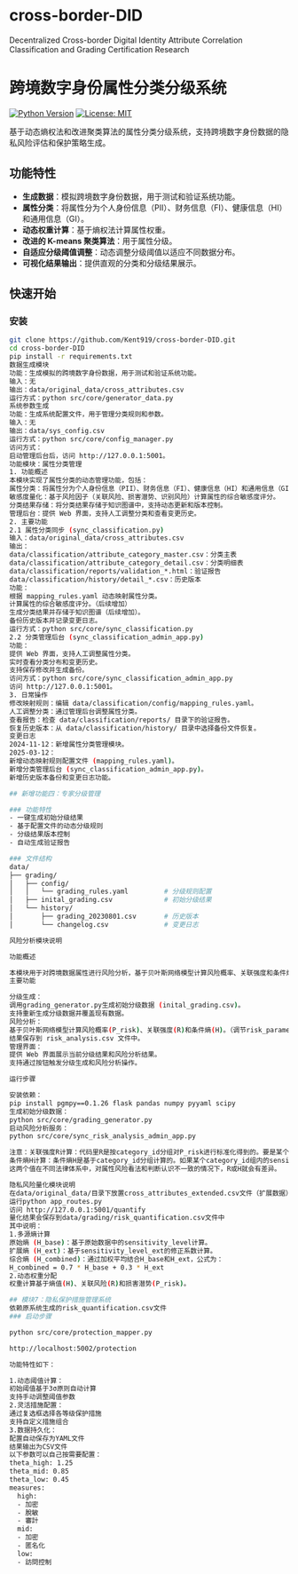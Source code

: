 # cross-border-DID
Decentralized Cross-border Digital Identity Attribute Correlation Classification and Grading Certification Research
# 跨境数字身份属性分类分级系统

[![Python Version](https://img.shields.io/badge/python-3.8%2B-blue)](https://www.python.org/)
[![License: MIT](https://img.shields.io/badge/License-MIT-yellow.svg)](https://opensource.org/licenses/MIT)

基于动态熵权法和改进聚类算法的属性分类分级系统，支持跨境数字身份数据的隐私风险评估和保护策略生成。

## 功能特性  
- **生成数据**：模拟跨境数字身份数据，用于测试和验证系统功能。  
- **属性分类**：将属性分为个人身份信息（PII）、财务信息（FI）、健康信息（HI）和通用信息（GI）。  
- **动态权重计算**：基于熵权法计算属性权重。  
- **改进的 K-means 聚类算法**：用于属性分级。  
- **自适应分级阈值调整**：动态调整分级阈值以适应不同数据分布。  
- **可视化结果输出**：提供直观的分类和分级结果展示。

## 快速开始

### 安装  
```bash
git clone https://github.com/Kent919/cross-border-DID.git  
cd cross-border-DID  
pip install -r requirements.txt  
数据生成模块
功能：生成模拟的跨境数字身份数据，用于测试和验证系统功能。
输入：无
输出：data/original_data/cross_attributes.csv
运行方式：python src/core/generator_data.py
系统参数生成
功能：生成系统配置文件，用于管理分类规则和参数。
输入：无
输出：data/sys_config.csv
运行方式：python src/core/config_manager.py
访问方式：
启动管理后台后，访问 http://127.0.0.1:5001。
功能模块：属性分类管理
1. 功能概述
本模块实现了属性分类的动态管理功能，包括：
属性分类：将属性分为个人身份信息（PII）、财务信息（FI）、健康信息（HI）和通用信息（GI）。
敏感度量化：基于风险因子（关联风险、损害潜势、识别风险）计算属性的综合敏感度评分。
分类结果存储：将分类结果存储于知识图谱中，支持动态更新和版本控制。
管理后台：提供 Web 界面，支持人工调整分类和查看变更历史。
2. 主要功能
2.1 属性分类同步 (sync_classification.py)
输入：data/original_data/cross_attributes.csv
输出：
data/classification/attribute_category_master.csv：分类主表
data/classification/attribute_category_detail.csv：分类明细表
data/classification/reports/validation_*.html：验证报告
data/classification/history/detail_*.csv：历史版本
功能：
根据 mapping_rules.yaml 动态映射属性分类。
计算属性的综合敏感度评分。（后续增加）
生成分类结果并存储于知识图谱（后续增加）。
备份历史版本并记录变更日志。
运行方式：python src/core/sync_classification.py
2.2 分类管理后台 (sync_classification_admin_app.py)
功能：
提供 Web 界面，支持人工调整属性分类。
实时查看分类分布和变更历史。
支持保存修改并生成备份。
访问方式：python src/core/sync_classification_admin_app.py
访问 http://127.0.0.1:5001。
3. 日常操作
修改映射规则：编辑 data/classification/config/mapping_rules.yaml。
人工调整分类：通过管理后台调整属性分类。
查看报告：检查 data/classification/reports/ 目录下的验证报告。
恢复历史版本：从 data/classification/history/ 目录中选择备份文件恢复。
变更日志
2024-11-12：新增属性分类管理模块。
2025-03-12：
新增动态映射规则配置文件 (mapping_rules.yaml)。
新增分类管理后台 (sync_classification_admin_app.py)。
新增历史版本备份和变更日志功能。

## 新增功能四：专家分级管理

### 功能特性
- 一键生成初始分级结果
- 基于配置文件的动态分级规则
- 分级结果版本控制
- 自动生成验证报告

### 文件结构
data/
├── grading/
│   ├── config/
│   │   └── grading_rules.yaml         # 分级规则配置
│   ├── inital_grading.csv             # 初始分级结果
│   └── history/
│       ├── grading_20230801.csv       # 历史版本
│       └── changelog.csv              # 变更日志

风险分析模块说明

功能概述

本模块用于对跨境数据属性进行风险分析，基于贝叶斯网络模型计算风险概率、关联强度和条件熵，并将结果保存为 risk_analysis.csv 文件。同时，提供 Flask 管理界面，支持分级生成和风险分析操作。
主要功能

分级生成：
调用grading_generator.py生成初始分级数据 (inital_grading.csv)。
支持重新生成分级数据并覆盖现有数据。
风险分析：
基于贝叶斯网络模型计算风险概率(P_risk)、关联强度(R)和条件熵(H)。（调节risk_parameters和grading_rules）
结果保存到 risk_analysis.csv 文件中。
管理界面：
提供 Web 界面展示当前分级结果和风险分析结果。
支持通过按钮触发分级生成和风险分析操作。

运行步骤

安装依赖：
pip install pgmpy==0.1.26 flask pandas numpy pyyaml scipy
生成初始分级数据：
python src/core/grading_generator.py
启动风险分析服务：
python src/core/sync_risk_analysis_admin_app.py

注意：关联强度R计算：代码里R是按category_id分组对P_risk进行标准化得到的。要是某个category_id组内的P_risk值都相同，那么该组的R就会是0。在初始化阶段，由于系统属性没有在根据不同法律实践去调节，而只量化了一个标准，根据公式ℛ(𝑡) = 𝑓(𝑃risk,其他動態因素)；因此属性中的同一分类的风险值是一样的。
条件熵H计算：条件熵H是基于category_id分组计算的。如果某个category_id组内的sensitivity_level值都相同，那么该组的条件熵就是0。同上，同一组内的风险水平是一样的，因此条件熵也是0. 
这两个值在不同法律体系中，对属性风险看法和判断认识不一致的情况下，R或H就会有差异。

隐私风险量化模块说明
在data/original_data/目录下放置cross_attributes_extended.csv文件（扩展数据）。是用来计算属性熵的特别参数。sensitivity_level_ext是一个0到1之间的数值表示专家评估的修正系数。
运行python app_routes.py
访问 http://127.0.0.1:5001/quantify
量化结果会保存到data/grading/risk_quantification.csv文件中
其中说明：
1.多源熵计算
原始熵 (H_base)：基于原始数据中的sensitivity_level计算。
扩展熵 (H_ext)：基于sensitivity_level_ext的修正系数计算。
综合熵 (H_combined)：通过加权平均结合H_base和H_ext，公式为：
H_combined = 0.7 * H_base + 0.3 * H_ext
2.动态权重分配
权重计算基于熵值(H)、关联风险(R)和损害潜势(P_risk)。

## 模块7：隐私保护措施管理系统
依赖原系统生成的risk_quantification.csv文件
### 启动步骤

python src/core/protection_mapper.py

http://localhost:5002/protection

功能特性如下：

1.动态阈值计算：
初始阈值基于3σ原则自动计算
支持手动调整阈值参数
2.灵活措施配置：
通过复选框选择各等级保护措施
支持自定义措施组合
3.数据持久化：
配置自动保存为YAML文件
结果输出为CSV文件
以下参数可以自己按需要配置：
theta_high: 1.25
theta_mid: 0.85
theta_low: 0.45
measures:
  high:
  - 加密
  - 脫敏
  - 審計
  mid:
  - 加密
  - 匿名化
  low:
  - 訪問控制
